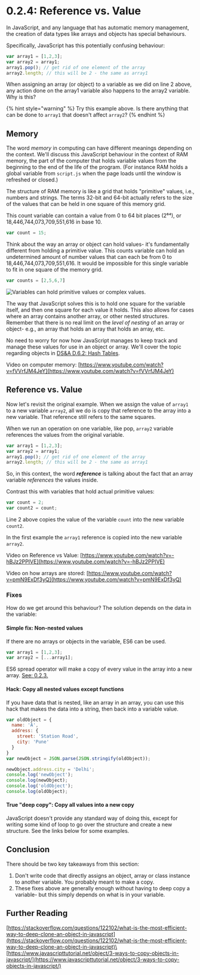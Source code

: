 # 0.2.4: Reference vs. Value

In JavaScript, and any language that has automatic memory management, the creation of data types like arrays and objects has special behaviours.

Specifically, JavaScript has this potentially confusing behaviour:

```javascript
var array1 = [1,2,3];
var array2 = array1;
array1.pop(); // get rid of one element of the array
array2.length; // this will be 2 - the same as array1 
```

When assigning an array (or object) to a variable as we did on line 2 above, any action done on the array1 variable also happens to the array2 variable. Why is this?

{% hint style="warning" %}
Try this example above. Is there anything that can be done to `array1` that doesn't affect `array2`?
{% endhint %}

## Memory

The word _memory_ in computing can have different meanings depending on the context. We'll discuss this JavaScript behaviour in the context of RAM memory, the part of the computer that holds variable values from the beginning to the end of the life of the program. (For instance RAM holds a global variable from `script.js` when the page loads until the window is refreshed or closed.)

The structure of RAM memory is like a grid that holds "primitive" values, i.e., numbers and strings. The terms 32-bit and 64-bit actually refers to the size of the values that can be held in one square of this memory grid.

This count variable can contain a value from 0 to 64 bit places (2⁶⁴), or 18,446,744,073,709,551,616 in base 10.

```javascript
var count = 15;
```

Think about the way an array or object can hold values- it's fundamentally different from holding a primitive value. This counts variable can hold an undetermined amount of number values that can each be from 0 to 18,446,744,073,709,551,616. It would be impossible for this single variable to fit in one square of the memory grid.

```javascript
var counts = [2,5,6,7]
```

![Variables can hold primitive values or complex values.](../../.gitbook/assets/ref-v-value.jpg)

The way that JavaScript solves this is to hold one square for the variable itself, and then one square for each value it holds. This also allows for cases where an array contains another array, or other nested structures. Remember that there is no real limit on the _level of nesting_ of an array or object- e.g., an array that holds an array that holds an array, etc.

No need to worry for now how JavaScript manages to keep track and manage these values for use in an object or array. We'll cover the topic regarding objects in [DS\&A D.6.2: Hash Tables](../../algorithms/a.5-data-structures/a.5.2-hash-tables/).

Video on computer memory: [https://www.youtube.com/watch?v=fVVrfJM4JeY](https://www.youtube.com/watch?v=fVVrfJM4JeY)

## Reference vs. Value

Now let's revisit the original example. When we assign the value of `array1` to a new variable `array2`, all we do is copy that reference to the array into a new variable. That reference still refers to the same squares.

When we run an operation on one variable, like pop, `array2` variable references the values from the original variable.

```javascript
var array1 = [1,2,3];
var array2 = array1;
array1.pop(); // get rid of one element of the array
array2.length; // this will be 2 - the same as array1 
```

So, in this context, the word _**reference**_ is talking about the fact that an array variable _references_ the values inside.

Contrast this with variables that hold actual primitive values:

```javascript
var count = 2;
var count2 = count;
```

Line 2 above copies the value of the variable `count` into the new variable `count2`.

In the first example the  `array1`  reference is copied into the new variable `array2`.



Video on Reference vs Value: [https://www.youtube.com/watch?v=-hBJz2PPIVE](https://www.youtube.com/watch?v=-hBJz2PPIVE)

Video on how arrays are stored: [https://www.youtube.com/watch?v=pmN9ExDf3yQ](https://www.youtube.com/watch?v=pmN9ExDf3yQ)

### Fixes

How do we get around this behaviour? The solution depends on the data in the variable:

#### Simple fix: Non-nested values

If there are no arrays or objects in the variable, ES6 can be used.

```javascript
var array1 = [1,2,3];
var array2 = [...array1];
```

ES6 spread operator will make a copy of every value in the array into a new array. [See: 0.2.3.](0.2.3-es6-destructuring-spread-operators.md#example-make-shallow-copy-of-array)

#### Hack: Copy all nested values except functions

If you have data that is nested, like an array in an array, you can use this hack that makes the data into a string, then back into a variable value.

```javascript
var oldObject = {
  name: 'A',
  address: {
    street: 'Station Road',
    city: 'Pune'
  }
}
var newObject = JSON.parse(JSON.stringify(oldObject));

newObject.address.city = 'Delhi';
console.log('newObject');
console.log(newObject);
console.log('oldObject');
console.log(oldObject);
```

#### True "deep copy": Copy all values into a new copy

JavaScript doesn't provide any standard way of doing this, except for writing some kind of loop to go over the structure and create a new structure. See the links below for some examples.

## Conclusion

There should be two key takeaways from this section:

1. Don't write code that directly assigns an object, array or class instance to another variable. You probably meant to make a copy.
2. These fixes above are generally enough without having to deep copy a variable- but this simply depends on what is in your variable.

## Further Reading

[https://stackoverflow.com/questions/122102/what-is-the-most-efficient-way-to-deep-clone-an-object-in-javascript](https://stackoverflow.com/questions/122102/what-is-the-most-efficient-way-to-deep-clone-an-object-in-javascript)\
\
[https://www.javascripttutorial.net/object/3-ways-to-copy-objects-in-javascript/](https://www.javascripttutorial.net/object/3-ways-to-copy-objects-in-javascript/)

